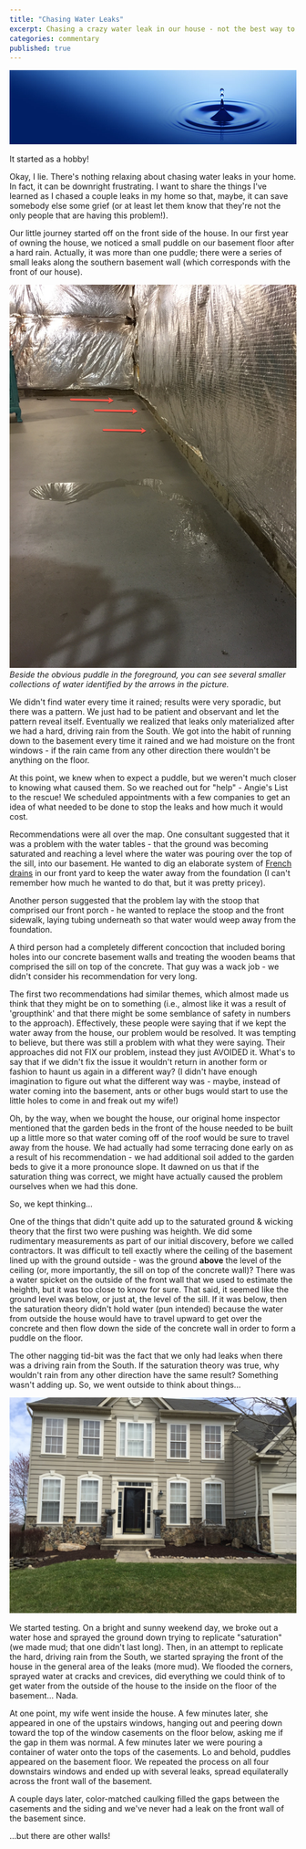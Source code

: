 ```yaml
---
title: "Chasing Water Leaks"
excerpt: Chasing a crazy water leak in our house - not the best way to spend a weekend (or a year!).
categories: commentary
published: true
---
```

!["Water Drip"](/images/water_drip.jpeg)

It started as a hobby! 

Okay, I lie. There's nothing relaxing about chasing water leaks in your home. In fact, it can be downright frustrating. I want to share the things I've learned as I chased a couple leaks in my home so that, maybe, it can save somebody else some grief (or at least let them know that they're not the only people that are having this problem!). 

Our little journey started off on the front side of the house. In our first year of owning the house, we noticed a small puddle on our basement floor after a hard rain. Actually, it was more than one puddle; there were a series of small leaks along the southern basement wall (which corresponds with the front of our house). 

!["basement floor"](/images/basement_floor.jpg) _Beside the obvious puddle in the foreground, you can see several smaller collections of water identified by the arrows in the picture._

We didn't find water every time it rained; results were very sporadic, but there was a pattern. We just had to be patient and observant and let the pattern reveal itself. Eventually we realized that leaks only materialized after we had a hard, driving rain from the South. We got into the habit of running down to the basement every time it rained and we had moisture on the front windows - if the rain came from any other direction there wouldn't be anything on the floor. 

At this point, we knew when to expect a puddle, but we weren't much closer to knowing what caused them. So we reached out for "help" - Angie's List to the rescue! We scheduled appointments with a few companies to get an idea of what needed to be done to stop the leaks and how much it would cost. 

Recommendations were all over the map. One consultant suggested that it was a problem with the water tables - that the ground was becoming saturated and reaching a level where the water was pouring over the top of the sill, into our basement. He wanted to dig an elaborate system of [French drains](https://en.wikipedia.org/wiki/French_drain) in our front yard to keep the water away from the foundation (I can't remember how much he wanted to do that, but it was pretty pricey). 

Another person suggested that the problem lay with the stoop that comprised our front porch - he wanted to replace the stoop and the front sidewalk, laying tubing underneath so that water would weep away from the foundation.  

A third person had a completely different concoction that included boring holes into our concrete basement walls and treating the wooden beams that comprised the sill on top of the concrete. That guy was a wack job - we didn't consider his recommendation for very long. 

The first two recommendations had similar themes, which almost made us think that they might be on to something (i.e., almost like it was a result of 'groupthink' and that there might be some semblance of safety in numbers to the approach). Effectively, these people were saying that if we kept the water away from the house, our problem would be resolved. It was tempting to believe, but there was still a problem with what they were saying. Their approaches did not FIX our problem, instead they just AVOIDED it. What's to say that if we didn't fix the issue it wouldn't return in another form or fashion to haunt us again in a different way? (I didn't have enough imagination to figure out what the different way was - maybe, instead of water coming into the basement, ants or other bugs would start to use the little holes to come in and freak out my wife!) 

Oh, by the way, when we bought the house, our original home inspector mentioned that the garden beds in the front of the house needed to be built up a little more so that water coming off of the roof would be sure to travel away from the house. We had actually had some terracing done early on as a result of his recommendation - we had additional soil added to the garden beds to give it a more pronounce slope. It dawned on us that if the saturation thing was correct, we might have actually caused the problem ourselves when we had this done.

So, we kept thinking... 

One of the things that didn't quite add up to the saturated ground & wicking theory that the first two were pushing was heighth. We did some rudimentary measurements as part of our initial discovery, before we called contractors. It was difficult to tell exactly where the ceiling of the basement lined up with the ground outside - was the ground __above__ the level of the ceiling (or, more importantly, the sill on top of the concrete wall)? There was a water spicket on the outside of the front wall that we used to estimate the heighth, but it was too close to know for sure. That said, it seemed like the ground level was below, or just at, the level of the sill. If it was below, then the saturation theory didn't hold water (pun intended) because the water from outside the house would have to travel upward to get over the concrete and then flow down the side of the concrete wall in order to form a puddle on the floor. 

The other nagging tid-bit was the fact that we only had leaks when there was a driving rain from the South. If the saturation theory was true, why wouldn't rain from any other direction have the same result? Something wasn't adding up. So, we went outside to think about things... 

!["Front of House"](/images/front_house.jpg)

We started testing. On a bright and sunny weekend day, we broke out a water hose and sprayed the ground down trying to replicate "saturation" (we made mud; that one didn't last long). Then, in an attempt to replicate the hard, driving rain from the South, we started spraying the front of the house in the general area of the leaks (more mud). We flooded the corners, sprayed water at cracks and crevices, did everything we could think of to get water from the outside of the house to the inside on the floor of the basement... Nada. 

At one point, my wife went inside the house. A few minutes later, she appeared in one of the upstairs windows, hanging out and peering down toward the top of the window casements on the floor below, asking me if the gap in them was normal. A few minutes later we were pouring a container of water onto the tops of the casements. Lo and behold, puddles appeared on the basement floor. We repeated the process on all four downstairs windows and ended up with several leaks, spread equilaterally across the front wall of the basement. 

A couple days later, color-matched caulking filled the gaps between the casements and the siding and we've never had a leak on the front wall of the basement since. 

...but there are other walls! 

